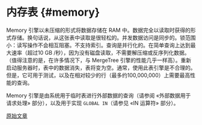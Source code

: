 # 内存表 {#memory}

Memory 引擎以未压缩的形式将数据存储在 RAM 中。数据完全以读取时获得的形式存储。换句话说，从这张表中读取是很轻松的。并发数据访问是同步的。锁范围小：读写操作不会相互阻塞。不支持索引。查询是并行化的。在简单查询上达到最大速率（超过10 GB /秒），因为没有磁盘读取，不需要解压缩或反序列化数据。（值得注意的是，在许多情况下，与 MergeTree 引擎的性能几乎一样高）。重新启动服务器时，表中的数据消失，表将变为空。通常，使用此表引擎是不合理的。但是，它可用于测试，以及在相对较少的行（最多约100,000,000）上需要最高性能的查询。

Memory 引擎是由系统用于临时表进行外部数据的查询（请参阅 «外部数据用于请求处理» 部分），以及用于实现 `GLOBAL IN`（请参见 «IN 运算符» 部分）。

[原始文章](https://clickhouse.tech/docs/zh/operations/table_engines/memory/) <!--hide-->
